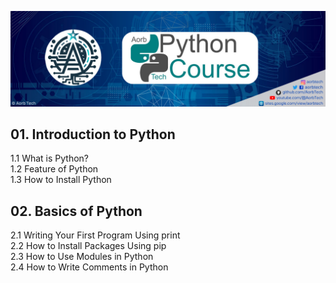 ![Python Course](PythonCourse.png)

## 01. Introduction to Python
1.1 What is Python? </br>
1.2 Feature of Python </br>
1.3 How to Install Python </br>

## 02. Basics of Python 
2.1 Writing Your First Program Using print </br>
2.2 How to Install Packages Using pip </br>
2.3 How to Use Modules in Python </br>
2.4 How to Write Comments in Python </br>
